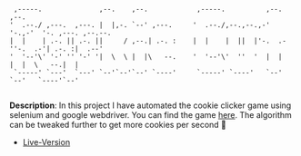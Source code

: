 ```text

 ,-----.              ,--.    ,--.            ,-----.          ,--.    ,--.                 
'  .--./ ,---.  ,---. |  |,-. `--' ,---.     '  .--./,--.,--.,-'  '-.,-'  '-. ,---. ,--.--. 
|  |    | .-. || .-. ||     / ,--.| .-. :    |  |    |  ||  |'-.  .-''-.  .-'| .-. :|  .--' 
'  '--'\' '-' '' '-' '|  \  \ |  |\   --.    '  '--'\'  ''  '  |  |    |  |  \   --.|  |    
 `-----' `---'  `---' `--'`--'`--' `----'     `-----' `----'   `--'    `--'   `----'`--'    


```

**Description**: In this project I have automated the cookie clicker game using selenium and google webdriver. You can find the game [here](http://orteil.dashnet.org/experiments/cookie/). The algorithm can be tweaked further to get more cookies per second :cookie:

- [Live-Version](https://replit.com/@MihirMore1/Cookie-Clicker#main.py)
